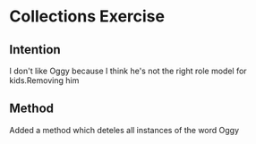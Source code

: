 # Collections Exercise

## Intention

I don't like Oggy because I think he's not the right role model for kids.Removing him

## Method

Added a method which deteles all instances of the word Oggy
